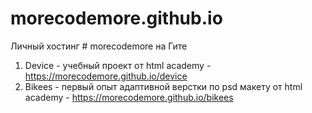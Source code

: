 # morecodemore.github.io
Личный хостинг # morecodemore на Гите

1. Device - учебный проект от html academy - https://morecodemore.github.io/device
2. Bikees - первый опыт адаптивной верстки по psd макету от html academy - https://morecodemore.github.io/bikees
